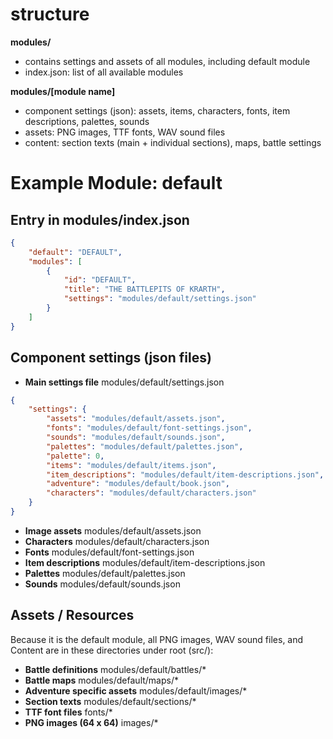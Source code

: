 # structure

**modules/**
- contains settings and assets of all modules, including default module
- index.json: list of all available modules

**modules/[module name]**
- component settings (json): assets, items, characters, fonts, item descriptions, palettes, sounds
- assets: PNG images, TTF fonts, WAV sound files
- content: section texts (main + individual sections), maps, battle settings

# Example Module: default

## Entry in modules/index.json

```json
{
    "default": "DEFAULT",
    "modules": [
        {
            "id": "DEFAULT",
            "title": "THE BATTLEPITS OF KRARTH",
            "settings": "modules/default/settings.json"
        }
    ]
}
```

## Component settings (json files)

- **Main settings file** modules/default/settings.json

```json
{
    "settings": {
        "assets": "modules/default/assets.json",
        "fonts": "modules/default/font-settings.json",
        "sounds": "modules/default/sounds.json",
        "palettes": "modules/default/palettes.json",
        "palette": 0,
        "items": "modules/default/items.json",
        "item_descriptions": "modules/default/item-descriptions.json",
        "adventure": "modules/default/book.json",
        "characters": "modules/default/characters.json"
    }
}
```

- **Image assets** modules/default/assets.json
- **Characters** modules/default/characters.json
- **Fonts** modules/default/font-settings.json
- **Item descriptions** modules/default/item-descriptions.json
- **Palettes** modules/default/palettes.json
- **Sounds** modules/default/sounds.json

## Assets / Resources

Because it is the default module, all PNG images, WAV sound files, and Content are in these directories under root (src/):

- **Battle definitions** modules/default/battles/*
- **Battle maps** modules/default/maps/*
- **Adventure specific assets** modules/default/images/*
- **Section texts**  modules/default/sections/*
- **TTF font files** fonts/*
- **PNG images (64 x 64)** images/*


